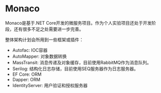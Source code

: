 # Monaco
Monaco是基于.NET Core开发的微服务项目。作为个人实验项目还处于开发阶段，还有很多不足之处需要进一步完善。

整体架构计划会所用到一些框架或插件：
* Autofac: IOC容器
* AutoMapper: 对象数据转换
* MassTransit: 消息传递及对象缓存，目前使用RabbitMQ作为消息队列。
* Serilog: 结构化日志存储，目前使用SEQ服务器作为日志服务器。
* EF Core: ORM
* Dapper: ORM
* IdentityServer: 用户验证和授权服务器
